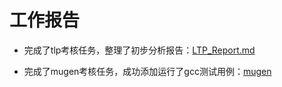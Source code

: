 # 工作报告

- 完成了tlp考核任务，整理了初步分析报告：[LTP_Report.md](https://github.com/l0tk3/PLCT/blob/main/WrokReport/week0/LTP/LTP_Report.md)

- 完成了mugen考核任务，成功添加运行了gcc测试用例：[mugen](https://github.com/l0tk3/PLCT/tree/main/WrokReport/week0/mugen)